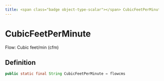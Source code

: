 ```yaml
---
title: <span class="badge object-type-scalar"></span> CubicFeetPerMinute
---
```

# <span class="badge object-type-scalar"></span> CubicFeetPerMinute

Flow: Cubic feet/min (cfm)

## Definition

```java
public static final String CubicFeetPerMinute = flowcms
```
